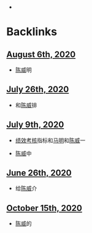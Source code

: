 - 

# Backlinks
## [August 6th, 2020](<August 6th, 2020.md>)
- [陈威](<陈威.md>)明

## [July 26th, 2020](<July 26th, 2020.md>)
- 和[陈威](<陈威.md>)排

## [July 9th, 2020](<July 9th, 2020.md>)
- [绩效考核](<绩效考核.md>)指标和[马明](<马明.md>)和[陈威](<陈威.md>)一

- [陈威](<陈威.md>)中

## [June 26th, 2020](<June 26th, 2020.md>)
- 给[陈威](<陈威.md>)介

## [October 15th, 2020](<October 15th, 2020.md>)
- [陈威](<陈威.md>)的

